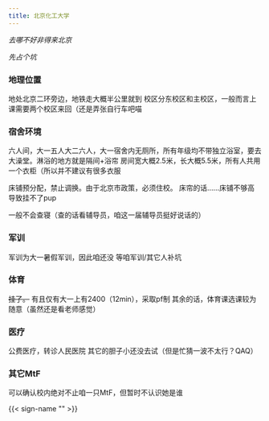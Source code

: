 ```yaml
---
title: 北京化工大学
---
```


*去哪不好非得来北京*

*先占个坑*

### 地理位置
地处北京二环旁边，地铁走大概半公里就到
校区分东校区和主校区，一般而言上课需要两个校区来回（还是弄张自行车吧喵

### 宿舍环境
六人间，大一五人大二六人，大一宿舍内无厕所，所有年级均不带独立浴室，要去大澡堂。淋浴的地方就是隔间+浴帘
房间宽大概2.5米，长大概5.5米，所有人共用一个衣柜（所以并不建议有很多衣服

床铺预分配，禁止调换。由于北京市政策，必须住校。
床帘的话……床铺不够高导致挂不了pup

一般不会查寝（查的话看辅导员，咱这一届辅导员挺好说话的）

### 军训
军训为大一暑假军训，因此咱还没
等咱军训/其它人补坑

### 体育
~~挂了。~~
有且仅有大一上有2400（12min），采取pf制
其余的话，体育课选课较为随意（虽然还是看老师感觉）

### 医疗
公费医疗，转诊人民医院
其它的胆子小还没去试（但是忙猜一波不太行？QAQ）

### 其它MtF
可以确认校内绝对不止咱一只MtF，但暂时不认识她是谁

{{< sign-name "" >}}
